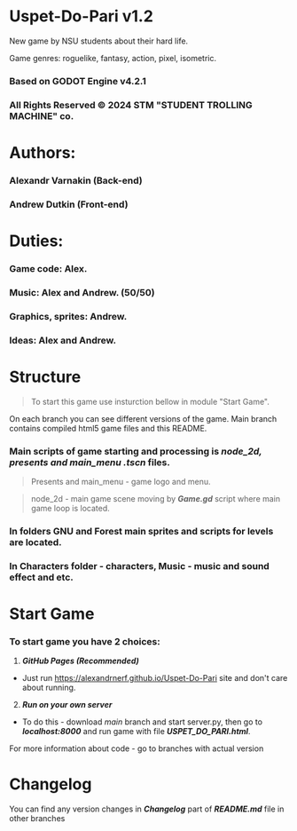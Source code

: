 # Uspet-Do-Pari v1.2


New game by NSU students about their hard life.

Game genres: roguelike, fantasy, action, pixel, isometric.

### Based on GODOT Engine v4.2.1


### All Rights Reserved © 2024 STM "STUDENT TROLLING MACHINE" co. 


# Authors: 

### Alexandr Varnakin (Back-end)

### Andrew Dutkin (Front-end)

# Duties:

### Game code: Alex.

###  Music: Alex and Andrew. (50/50)

### Graphics, sprites: Andrew.

### Ideas: Alex and Andrew.

# Structure

> To start this game use insturction bellow in module "Start Game".

On each branch you can see different versions of the game. Main branch contains compiled html5 game files and this README. 

### Main scripts of game starting and processing is ***node_2d, presents and main_menu .tscn*** files. 

> Presents and main_menu - game logo and menu.

> node_2d - main game scene moving by ***Game.gd*** script where main game loop is located.

### In folders GNU and Forest main sprites and scripts for levels are located.

### In Characters folder - characters, Music - music and sound effect and etc.

# Start Game

### To start game you have 2 choices:

1. ***GitHub Pages (Recommended)***
- Just run https://alexandrnerf.github.io/Uspet-Do-Pari site and don't care about running.

2. ***Run on your own server***
- To do this - download _main_ branch and start server.py, then go to ***localhost:8000*** and run game with file ***USPET_DO_PARI.html***.

For more information about code - go to branches with actual version

# Changelog
You can find any version changes in ***Changelog*** part of ***README.md*** file in other branches

